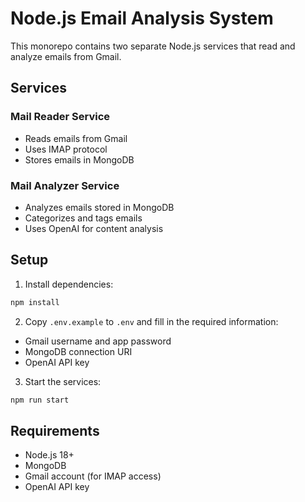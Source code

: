 # Node.js Email Analysis System

This monorepo contains two separate Node.js services that read and analyze emails from Gmail.

## Services

### Mail Reader Service
- Reads emails from Gmail
- Uses IMAP protocol
- Stores emails in MongoDB

### Mail Analyzer Service
- Analyzes emails stored in MongoDB
- Categorizes and tags emails
- Uses OpenAI for content analysis

## Setup

1. Install dependencies:
```bash
npm install
```

2. Copy `.env.example` to `.env` and fill in the required information:
- Gmail username and app password
- MongoDB connection URI
- OpenAI API key

3. Start the services:
```bash
npm run start
```

## Requirements
- Node.js 18+
- MongoDB
- Gmail account (for IMAP access)
- OpenAI API key
